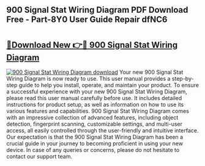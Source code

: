 ## 900 Signal Stat Wiring Diagram PDF Download Free - Part-8Y0 User Guide Repair dfNC6

# <h2><a href="http://dflqbq.blite.top/?on=900+Signal+Stat+Wiring+Diagram">🔗Download New 👉🔴 900 Signal Stat Wiring Diagram</a></h2>

[![900 Signal Stat Wiring Diagram download](https://i.imgur.com/lujVjoI.png)](http://dflqbq.blite.top/?on=900+Signal+Stat+Wiring+Diagram)
Your new 900 Signal Stat Wiring Diagram is now ready to use. This user manual provides a step-by-step guide to help you install, operate, and maintain your product. To ensure a successful experience with your new 900 Signal Stat Wiring Diagram, please read this user manual carefully before use. It includes detailed instructions for product setup, as well as information on how to use its various features and capabilities. 900 Signal Stat Wiring Diagram comes with an impressive collection of advanced features, including object detection, fingerprint scanning, customizable settings, and multi-user access, all easily controlled through the user-friendly and intuitive interface. Our expectation is that the 900 Signal Stat Wiring Diagram has been a crucial guide in your journey to becoming proficient in using your new device. In case of any queries or concerns, please do not hesitate to contact our support team.
